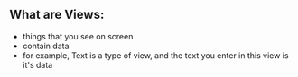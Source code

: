 
## What are Views:
- things that you see on screen
- contain data
- for example, Text is a type of view, and the text you enter in this view is it's data


